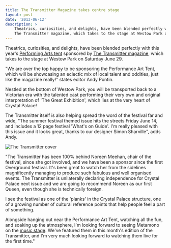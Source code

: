 ```yaml
---
title: The Transmitter Magazine takes centre stage
layout: post
date: '2013-06-12'
description: >
    Theatrics, curiosities, and delights, have been blended perfectly with this year's Performing Arts tent sponsored by
    The Transmitter magazine, which takes to the stage at Westow Park on Saturday June 29.
---
```


Theatrics, curiosities, and delights, have been blended perfectly with this year's [Performing Arts tent][1] sponsored by 
[The Transmitter magazine][2], which takes to the stage at Westow Park on Saturday June 29. 

"We are over the top happy to be sponsoring the Performance Art Tent, which will be showcasing an eclectic mix 
of local talent and oddities, just like the magazine really!" states editor Andy Pontin.

Nestled at the bottom of Westow Park, you will be transported back to a Victorian era with the talented cast 
performing their very own and original interpretation of 'The Great Exhibition', which lies at the very 
heart of Crystal Palace!

The Transmitter itself is also helping spread the word of the festival far and wide, "The summer festival 
themed issue hits the streets Friday June 14, and includes a 12 page festival 'What's on Guide'. I'm really 
pleased with this issue and it looks great, thanks to our designer Simon Sharville", adds Andy.

<img src='/images/blog/2013-06-12-tt28-cover.jpg' alt='The Transmitter cover' />

"The Transmitter has been 100% behind Noreen Meehan, chair of the festival, since she got involved, and we 
have been a sponsor since the first Overground festival.  It's been great to watch her from the sidelines 
magnificently managing to produce such fabulous and well organised events. The Transmitter is unilaterally 
declaring independence for Crystal Palace next issue and we are going to recommend Noreen as our first Queen, 
even though she is technically foreign.  

I see the festival as one of the 'planks' in the Crystal Palace structure, one of a growing number of cultural 
reference points that help people feel a part of something. 

Alongside hanging out near the Performance Art Tent, watching all the fun, and soaking up the atmosphere, I'm 
looking forward to seeing Metamono on the [music stage][3]. We've featured them in this month's edition of
the Transmitter, and I'm very much looking forward to watching them live for the first time."


[1]: /whats-on/saturday-29-june/performing-arts/
[2]: http://www.thetransmitter.co.uk/
[3]: /whats-on/saturday-29-june/bands/
